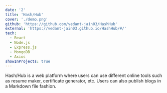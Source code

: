 ```yaml
---
date: '2'
title: 'Hash/Hub'
cover: './demo.png'
github: 'https://github.com/vedant-jain03/HashHub'
external: 'https://vedant-jain03.github.io/HashHub/#/'
tech:
  - React
  - Node.js
  - Express.js
  - MongoDB
  - Axios
showInProjects: true
---
```


Hash/Hub is a web platform where users can use different online tools such as resume maker, certificate generator,
etc. Users can also publish blogs in a Markdown file fashion.